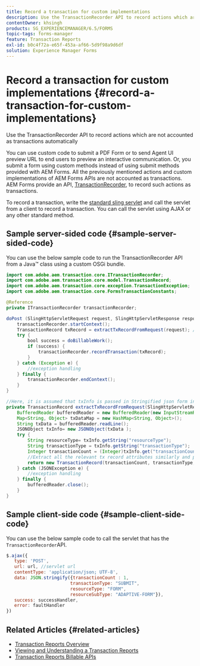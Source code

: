 ```yaml
---
title: Record a transaction for custom implementations
description: Use the TransactionRecorder API to record actions which are not accounted as transactions automatically.
contentOwner: khsingh
products: SG_EXPERIENCEMANAGER/6.5/FORMS
topic-tags: forms-manager
feature: Transaction Reports
exl-id: b0c4f72a-e65f-453a-af66-5d9f98a9d6df
solution: Experience Manager Forms
---
```

# Record a transaction for custom implementations {#record-a-transaction-for-custom-implementations}

Use the TransactionRecorder API to record actions which are not accounted as transactions automatically

You can use custom code to submit a PDF Form or to send Agent UI preview URL to end users to preview an interactive communication. Or, you submit a form using custom methods instead of using submit methods provided with AEM Forms. All the previously mentioned actions and custom implementations of AEM Forms APIs are not accounted as transactions. AEM Forms provide an API, [TransactionRecorder](https://developer.adobe.com/experience-manager/reference-materials/6-5/forms/javadocs/com/adobe/aem/transaction/core/ITransactionRecorder.html), to record such actions as transactions.

To record a transaction, write the [standard sling servlet](https://experienceleague.adobe.com/docs/experience-manager-learn/forms/store-and-retrieve-af-with-2fa/create-servlet.html?lang=en) and call the servlet from a client to record a transaction. You can call the servlet using AJAX or any other standard method.

## Sample server-sided code {#sample-server-sided-code}

You can use the below sample code to run the TransactionRecorder API from a Java&trade; class using a custom OSGi bundle.

```java
import com.adobe.aem.transaction.core.ITransactionRecorder;
import com.adobe.aem.transaction.core.model.TransactionRecord;
import com.adobe.aem.transaction.core.exception.TransactionException;
import com.adobe.aem.transaction.core.FormsTransactionConstants;

@Reference
private ITransactionRecorder transactionRecorder;

doPost (SlingHttpServletRequest request, SlingHttpServletResponse response) {
    transactionRecorder.startContext();
    TransactionRecord txRecord = extractTxRecordFromRequest(request); //extract transaction relevant data from request
    try {
        bool success = doBillableWork();
        if (success) {
            transactionRecorder.recordTransaction(txRecord);
        }
    } catch (Exception e) {
        //exception handling
    } finally {
        transactionRecorder.endContext();
    }
}

//Here, it is assumed that txInfo is passed in Stringified json form in the ajax call (in data parameter). You can pass txInfo from client in any way that you find suitable.
private TransactionRecord extractTxRecordFromRequest(SlingHttpServletRequest request) {
    BufferedReader bufferedReader = new BufferedReader(new InputStreamReader(request.getInputStream()));
    Map<String, Object> txDataMap = new HashMap<String, Object>();
    String txData = bufferedReader.readLine();
    JSONObject txInfo= new JSONObject(txData );
    try {
        String resourceType= txInfo.getString("resourceType");
        String transactionType = txInfo.getString("transactionType");
        Integer transactionCount = (Integer)txInfo.get("transactionCount");
        //Extract all the relevant tx record attributes similarly and pass them in Transaction Record constructor as per the java doc}
        return new TransactionRecord(transactionCount, transactionType, resourceType, ..);
    } catch (JSONException e) {
        //exception handling
    } finally {
        bufferedReader.close();
    }
}

```

## Sample client-side code {#sample-client-side-code}

You can use the below sample code to call the servlet that has the `TransactionRecorder`API.

```javascript
$.ajax({
   type: 'POST',
   url: url, //servlet url
   contentType: 'application/json; UTF-8',
   data: JSON.stringify({transactionCount : 1,
                        transactionType: "SUBMIT",
                        resourceType: "FORM",
                        resourceSubType: "ADAPTIVE-FORM"}),
   success: successHandler,
   error: faultHandler
})

```

## Related Articles {#related-articles}

* [Transaction Reports Overview](/help/forms/using/transaction-reports-overview.md)
* [Viewing and Understanding a Transaction Reports](/help/forms/using/viewing-and-understanding-transaction-reports.md)
* [Transaction Reports Billable APIs](/help/forms/using/transaction-reports-billable-apis.md)
